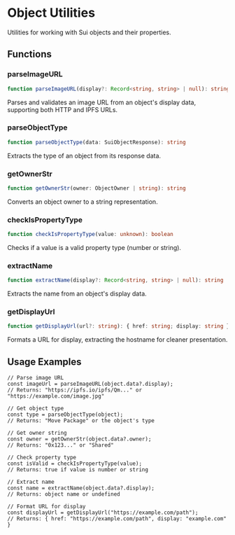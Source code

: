 # Object Utilities

Utilities for working with Sui objects and their properties.

## Functions

### parseImageURL
```ts
function parseImageURL(display?: Record<string, string> | null): string
```
Parses and validates an image URL from an object's display data, supporting both HTTP and IPFS URLs.

### parseObjectType
```ts
function parseObjectType(data: SuiObjectResponse): string
```
Extracts the type of an object from its response data.

### getOwnerStr
```ts
function getOwnerStr(owner: ObjectOwner | string): string
```
Converts an object owner to a string representation.

### checkIsPropertyType
```ts
function checkIsPropertyType(value: unknown): boolean
```
Checks if a value is a valid property type (number or string).

### extractName
```ts
function extractName(display?: Record<string, string> | null): string | null | undefined
```
Extracts the name from an object's display data.

### getDisplayUrl
```ts
function getDisplayUrl(url?: string): { href: string; display: string } | string | null
```
Formats a URL for display, extracting the hostname for cleaner presentation.

## Usage Examples

```tsx
// Parse image URL
const imageUrl = parseImageURL(object.data?.display);
// Returns: "https://ipfs.io/ipfs/Qm..." or "https://example.com/image.jpg"

// Get object type
const type = parseObjectType(object);
// Returns: "Move Package" or the object's type

// Get owner string
const owner = getOwnerStr(object.data?.owner);
// Returns: "0x123..." or "Shared"

// Check property type
const isValid = checkIsPropertyType(value);
// Returns: true if value is number or string

// Extract name
const name = extractName(object.data?.display);
// Returns: object name or undefined

// Format URL for display
const displayUrl = getDisplayUrl("https://example.com/path");
// Returns: { href: "https://example.com/path", display: "example.com" }
```